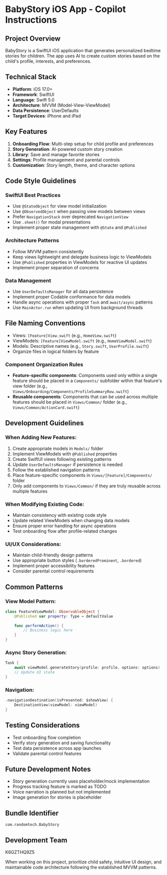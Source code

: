 # BabyStory iOS App - Copilot Instructions

## Project Overview
BabyStory is a SwiftUI iOS application that generates personalized bedtime stories for children. The app uses AI to create custom stories based on the child's profile, interests, and preferences.

## Technical Stack
- **Platform**: iOS 17.0+
- **Framework**: SwiftUI
- **Language**: Swift 5.0
- **Architecture**: MVVM (Model-View-ViewModel)
- **Data Persistence**: UserDefaults
- **Target Devices**: iPhone and iPad

## Key Features
1. **Onboarding Flow**: Multi-step setup for child profile and preferences
2. **Story Generation**: AI-powered custom story creation
3. **Library**: Save and manage favorite stories
4. **Settings**: Profile management and parental controls
5. **Customization**: Story length, theme, and character options

## Code Style Guidelines

### SwiftUI Best Practices
- Use `@StateObject` for view model initialization
- Use `@ObservedObject` when passing view models between views
- Prefer `NavigationStack` over deprecated `NavigationView`
- Use `.sheet()` for modal presentations
- Implement proper state management with `@State` and `@Published`

### Architecture Patterns
- Follow MVVM pattern consistently
- Keep views lightweight and delegate business logic to ViewModels
- Use `@Published` properties in ViewModels for reactive UI updates
- Implement proper separation of concerns

### Data Management
- Use `UserDefaultsManager` for all data persistence
- Implement proper Codable conformance for data models
- Handle async operations with proper `Task` and `await/async` patterns
- Use `MainActor.run` when updating UI from background threads

## File Naming Conventions
- Views: `[Feature]View.swift` (e.g., `HomeView.swift`)
- ViewModels: `[Feature]ViewModel.swift` (e.g., `HomeViewModel.swift`)
- Models: Descriptive names (e.g., `Story.swift`, `UserProfile.swift`)
- Organize files in logical folders by feature

### Component Organization Rules
- **Feature-specific components**: Components used only within a single feature should be placed in a `Components/` subfolder within that feature's view folder (e.g., `Views/Onboarding/Components/ProfileSummaryRow.swift`)
- **Reusable components**: Components that can be used across multiple features should be placed in `Views/Common/` folder (e.g., `Views/Common/ActionCard.swift`)

## Development Guidelines

### When Adding New Features:
1. Create appropriate models in `Models/` folder
2. Implement ViewModels with `@Published` properties
3. Create SwiftUI views following existing patterns
4. Update `UserDefaultsManager` if persistence is needed
5. Follow the established navigation patterns
6. Place feature-specific components in `Views/[Feature]/Components/` folder
7. Only add components to `Views/Common/` if they are truly reusable across multiple features

### When Modifying Existing Code:
- Maintain consistency with existing code style
- Update related ViewModels when changing data models
- Ensure proper error handling for async operations
- Test onboarding flow after profile-related changes

### UI/UX Considerations:
- Maintain child-friendly design patterns
- Use appropriate button styles (`.borderedProminent`, `.bordered`)
- Implement proper accessibility features
- Consider parental control requirements

## Common Patterns

### View Model Pattern:
```swift
class FeatureViewModel: ObservableObject {
    @Published var property: Type = defaultValue
    
    func performAction() {
        // Business logic here
    }
}
```

### Async Story Generation:
```swift
Task {
    await viewModel.generateStory(profile: profile, options: options)
    // Update UI state
}
```

### Navigation:
```swift
.navigationDestination(isPresented: $showView) {
    DestinationView(viewModel: viewModel)
}
```

## Testing Considerations
- Test onboarding flow completion
- Verify story generation and saving functionality
- Test data persistence across app launches
- Validate parental control features

## Future Development Notes
- Story generation currently uses placeholder/mock implementation
- Progress tracking feature is marked as TODO
- Voice narration is planned but not implemented
- Image generation for stories is placeholder

## Bundle Identifier
`com.randomtech.BabyStory`

## Development Team
K6GZTHQ9Z5

When working on this project, prioritize child safety, intuitive UI design, and maintainable code architecture following the established MVVM patterns.